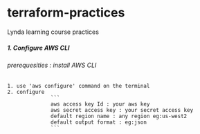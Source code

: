 # terraform-practices
Lynda learning course practices

##### 1. Configure AWS CLI
###### prerequesities : install AWS CLI
    1. use 'aws configure' command on the terminal
    2. configure 
                  ```
                  aws access key Id : your aws key
                  aws secret access key : your secret access key
                  default region name : any region eg:us-west2
                  default output format : eg:json
                  ```

